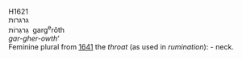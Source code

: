 H1621  
גּרגּרות  
גַּרגְּרוֹת ‎ garg<sup>e</sup>rôth  
*gar-gher-owth‘*  
Feminine plural from [1641](h1641) the *throat* (as used in
*rumination*): - neck.  
